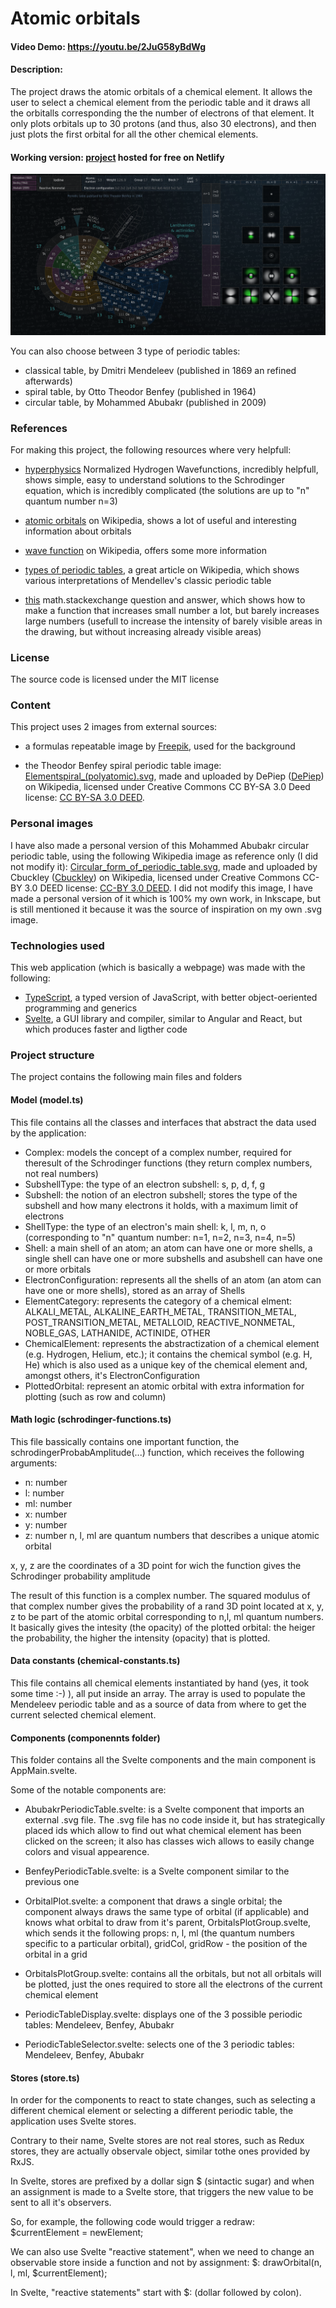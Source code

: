 # Atomic orbitals
#### Video Demo: https://youtu.be/2JuG58yBdWg
#### Description:
The project draws the atomic orbitals of a chemical element. It allows the user to select a chemical element from the periodic table and it draws all the orbitalls corresponding the the number of electrons of that element. It only plots orbitals up to 30 protons (and thus, also 30 electrons), and then just plots the first orbital for all the other chemical
elements.

#### Working version: [project](https://main--atomic-orbitals-4e8b49.netlify.app/) hosted for free on Netlify

![screenshot](screenshots/atomic-orbitals-1.png)

You can also choose between 3 type of periodic tables:
* classical table, by Dmitri Mendeleev (published in 1869 an refined afterwards)
* spiral table, by Otto Theodor Benfey (published in 1964)
* circular table, by Mohammed Abubakr (published in 2009)

### References
For making this project, the following resources where very helpfull:
* [hyperphysics](http://hyperphysics.phy-astr.gsu.edu/hbase/quantum/hydwf.html#c3) Normalized Hydrogen Wavefunctions, incredibly helpfull, shows simple, easy to understand solutions to the Schrodinger equation, which is incredibly complicated (the solutions are up to "n" quantum number n=3)

* [atomic orbitals](https://en.wikipedia.org/wiki/Atomic_orbital#Orbitals_table) on Wikipedia, shows a lot of useful and interesting information about orbitals

* [wave function](https://en.wikipedia.org/wiki/Wave_function) on Wikipedia, offers some more information

* [types of periodic tables](https://en.wikipedia.org/wiki/Types_of_periodic_tables), a great article on Wikipedia, which shows various interpretations of Mendellev's classic periodic table

* [this](https://math.stackexchange.com/questions/158487/function-that-magnifies-small-changes-and-compresses-large-changes) math.stackexchange question and answer, which shows how to make a function that increases small number a lot, but barely increases large numbers (usefull to increase the intensity of barely visible areas in the drawing, but without increasing already visible areas)

### License
The source code is licensed under the MIT license

### Content
This project uses 2 images from external sources:
* a formulas repeatable image by [Freepik](https://www.freepik.com/free-vector/hand-drawn-scientific-formulas-chalkboard_7465599.htm#query=physics%20background&position=8&from_view=keyword&track=ais&uuid=c0ad5447-2189-4168-bf6b-40902e8257f9), used for the background

* the Theodor Benfey spiral periodic table image: [Elementspiral_(polyatomic).svg](https://en.wikipedia.org/wiki/File:Elementspiral_(polyatomic).svg), made and uploaded by DePiep ([DePiep](https://commons.wikimedia.org/wiki/User:DePiep)) on Wikipedia, licensed under Creative Commons CC BY-SA 3.0 Deed license: [CC BY-SA 3.0 DEED](https://creativecommons.org/licenses/by-sa/3.0/deed.en).

### Personal images
I have also made a personal version of this Mohammed Abubakr circular periodic table, using the following Wikipedia image as reference only (I did not modify it): [Circular_form_of_periodic_table.svg](https://en.wikipedia.org/wiki/File:Circular_form_of_periodic_table.svg), made and uploaded by Cbuckley ([Cbuckley](https://en.wikipedia.org/wiki/User:Cbuckley)) on Wikipedia, licensed under Creative Commons CC-BY 3.0 DEED license: [CC-BY 3.0 DEED](https://creativecommons.org/licenses/by/3.0/deed.en). I did not modify this image, I have made a personal version of it which is 100% my own work, in Inkscape, but is still mentioned it because it was the source of inspiration on my own .svg image.

### Technologies used
This web application (which is basically a webpage) was made with the following:
* [TypeScript](https://www.typescriptlang.org/), a typed version of JavaScript, with better object-oeriented programming and generics
* [Svelte](https://svelte.dev/), a GUI library and compiler, similar to Angular and React, but which produces faster and ligther code

### Project structure
The project contains the following main files and folders
#### Model (model.ts)
This file contains all the classes and interfaces that abstract the data used by the application:
- Complex: models the concept of a complex number, required for theresult of the Schrodinger functions (they return complex numbers, not real numbers)
- SubshellType: the type of an electron subshell: s, p, d, f, g
- Subshell: the notion of an electron subshell; stores the type of the subshell and how many electrons it holds, with a maximum limit of electrons
- ShellType: the type of an electron's main shell: k, l, m, n, o (corresponding to "n" quantum number: n=1, n=2, n=3, n=4, n=5)
- Shell: a main shell of an atom; an atom can have one or more shells, a single shell can have one or more subshells and asubshell can have one or more orbitals
- ElectronConfiguration: represents all the shells of an atom (an atom can have one or more shells), stored as an array of Shells
- ElementCategory: represents the category of a chemical elment:
    ALKALI_METAL,
    ALKALINE_EARTH_METAL,
    TRANSITION_METAL,
    POST_TRANSITION_METAL,
    METALLOID,
    REACTIVE_NONMETAL,
    NOBLE_GAS,
    LATHANIDE,
    ACTINIDE,
    OTHER
- ChemicalElement: represents the abstractization of a chemical element (e.g. Hydrogen, Helium, etc.); it contains the chemical symbol (e.g. H, He) which is also used as a unique key of the chemical element and, amongst others, it's ElectronConfiguration
- PlottedOrbital: represent an atomic orbital with extra information for plotting (such as row and column)

#### Math logic (schrodinger-functions.ts)
This file bassically contains one important function, the schrodingerProbabAmplitude(...) function, which receives the following arguments:
* n: number
* l: number
* ml: number
* x: number
* y: number
* z: number
n, l, ml are quantum numbers that describes a unique atomic orbital

x, y, z are the coordinates of a 3D point for wich the function gives the Schrodinger probability amplitude

The result of this function is a complex number. The squared modulus of that complex number gives the probability of a rand 3D point located at x, y, z to be part of the atomic orbital corresponding to n,l, ml quantum numbers. It basically gives the intesity (the opacity) of the plotted orbital: the heiger the probability, the higher the intensity (opacity) that is plotted.

#### Data constants (chemical-constants.ts)
This file contains all chemical elements instantiated by hand (yes, it took some time :-) ), all put inside an array. The array is used to populate the Mendeleev periodic table and as a source of data from where to get the current selected chemical element.

#### Components (componennts folder)
This folder contains all the Svelte components and the main component is AppMain.svelte.

Some of the notable components are:
* AbubakrPeriodicTable.svelte: is a Svelte component that imports an external .svg file. The .svg file has no code inside it, but has strategically placed ids which allow to find out what chemical element has been clicked on the screen; it also has classes wich allows to easily change colors and visual appearence.

* BenfeyPeriodicTable.svelte: is a Svelte component similar to the previous one

* OrbitalPlot.svelte: a component that draws a single orbital; the component always draws the same type of orbital (if applicable) and knows what orbital to draw from it's parent, OrbitalsPlotGroup.svelte, which sends it the following props:
n, l, ml (the quantum numbers specific to a particular orbital), gridCol, gridRow - the position of the orbital in a grid

* OrbitalsPlotGroup.svelte: contains all the orbitals, but not all orbitals will be plotted, just the ones required to store all the electrons of the current chemical element

* PeriodicTableDisplay.svelte: displays one of the 3 possible periodic tables: Mendeleev, Benfey, Abubakr

* PeriodicTableSelector.svelte: selects one of the 3 periodic tables: Mendeleev, Benfey, Abubakr

#### Stores (store.ts)
In order for the components to react to state changes, such as selecting a different chemical element or selecting a different periodic table, the application uses Svelte stores.

Contrary to their name, Svelte stores are not real stores, such as Redux stores, they are actually observale object, similar tothe ones provided by RxJS.

In Svelte, stores are prefixed by a dollar sign $ (sintactic sugar) and when an assignment is made to a Svelte store, that triggers the new value to be sent to all it's observers.

So, for example, the following code would trigger a redraw: $currentElement = newElement;

We can also use Svelte "reactive statement", when we need to change an observable store inside a function and not by assignment: $: drawOrbital(n, l, ml, $currentElement);

In Svelte, "reactive statements" start with $: (dollar followed by colon).
